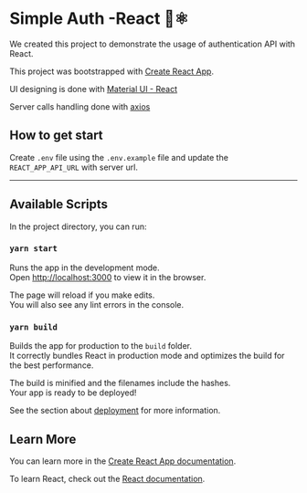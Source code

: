 # Simple Auth -React 🔑⚛️

We created this project to demonstrate the usage of authentication API with React.

This project was bootstrapped with [Create React App](https://github.com/facebook/create-react-app).

UI designing is done with [Material UI - React](https://material-ui.com/)

Server calls handling done with [axios](https://github.com/axios/axios)


## How to get start

Create `.env` file using the `.env.example` file and update the `REACT_APP_API_URL` with server url.


---

## Available Scripts

In the project directory, you can run:

### `yarn start`

Runs the app in the development mode.\
Open [http://localhost:3000](http://localhost:3000) to view it in the browser.

The page will reload if you make edits.\
You will also see any lint errors in the console.

### `yarn build`

Builds the app for production to the `build` folder.\
It correctly bundles React in production mode and optimizes the build for the best performance.

The build is minified and the filenames include the hashes.\
Your app is ready to be deployed!

See the section about [deployment](https://facebook.github.io/create-react-app/docs/deployment) for more information.

## Learn More

You can learn more in the [Create React App documentation](https://facebook.github.io/create-react-app/docs/getting-started).

To learn React, check out the [React documentation](https://reactjs.org/).